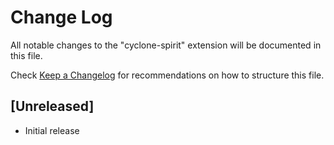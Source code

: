 # Change Log
All notable changes to the "cyclone-spirit" extension will be documented in this file.

Check [Keep a Changelog](http://keepachangelog.com/) for recommendations on how to structure this file.

## [Unreleased]
- Initial release
